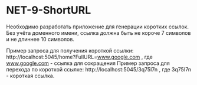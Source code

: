 # NET-9-ShortURL
Необходимо разработать приложение для генерации коротких ссылок. Без учёта доменного имени, ссылка должна быть не короче 7 символов и не длиннее 10 символов. 


Пример запроса для получения короткой ссылки: http://localhost:5045/home?FullURL=www.google.com , где www.google.com - ссылка для сокращения
Пример запроса для перехода по короткой ссылке: http://localhost:5045/3q75I7n , где 3q75I7n - короткая ссылка.
